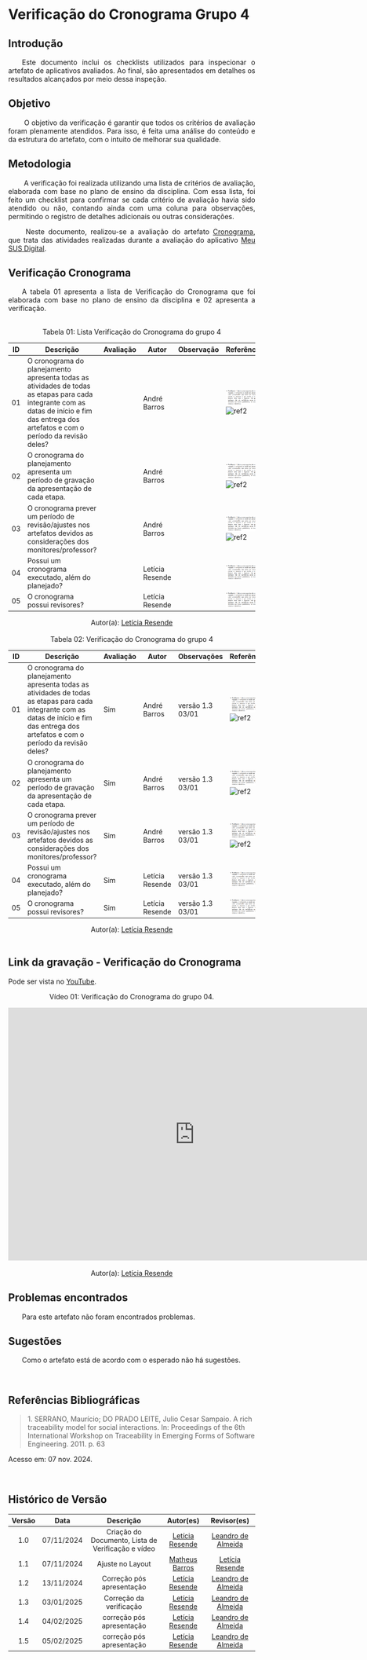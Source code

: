
# Verificação do Cronograma Grupo 4

## Introdução
<p align="justify">
&emsp;&emsp;Este documento inclui os checklists utilizados para inspecionar o artefato de aplicativos avaliados. Ao final, são apresentados em detalhes os resultados alcançados por meio dessa inspeção.
</p>

## Objetivo

<p align="justify">
&emsp;&emsp; O objetivo da verificação é garantir que todos os critérios de avaliação foram plenamente atendidos. Para isso, é feita uma análise do conteúdo e da estrutura do artefato, com o intuito de melhorar sua qualidade.
</p>

## Metodologia
<p align="justify">
&emsp;&emsp; A verificação foi realizada utilizando uma lista de critérios de avaliação, elaborada com base no plano de ensino da disciplina. Com essa lista, foi feito um checklist para confirmar se cada critério de avaliação havia sido atendido ou não, contando ainda com uma coluna para observações, permitindo o registro de detalhes adicionais ou outras considerações.</p>

<p align="justify">
&emsp;&emsp; Neste documento, realizou-se a avaliação do artefato <a href="https://requisitos-de-software.github.io/2024.2-MeuSUSDigital/planejamento/cronograma-planejamento/" target = "_blank">Cronograma</a>, que trata das atividades realizadas durante a avaliação do aplicativo <a href="https://play.google.com/store/apps/details?id=br.gov.datasus.cnsdigital&hl=pt_BR" target = "_blank">Meu SUS Digital</a>.
</p>


## Verificação Cronograma

<p align="justify">
&emsp;&emsp;A tabela 01 apresenta a lista de  Verificação do Cronograma que foi elaborada com base no plano de ensino da disciplina e 02 apresenta a verificação.</p>
<br>
<center>Tabela 01: Lista Verificação do Cronograma do grupo 4</center>

| **ID** | **Descrição**  | **Avaliação**|**Autor**|**Observação**|**Referências**|
|--------|----------------|--------------|-------------|----------------|---------|
| 01   | O cronograma do planejamento apresenta todas as atividades de todas as etapas para cada integrante com as datas de início e fim das entrega dos artefatos e com o período da revisão deles? | | André Barros|  |  ![ref1](../../assets/nfrvvee.png)  ![ref2](https://github.com/user-attachments/assets/96fc5f0f-0618-4e85-b195-4ea0800caddc)|
| 02   | O cronograma do planejamento apresenta um período de gravação da apresentação de cada etapa.  | | André Barros| |  ![ref1](../../assets/nfrvvee.png)  ![ref2](https://github.com/user-attachments/assets/96fc5f0f-0618-4e85-b195-4ea0800caddc)|
| 03   | O cronograma prever um período de revisão/ajustes nos artefatos devidos as considerações dos monitores/professor?| | André Barros| | ![ref1](../../assets/nfrvvee.png)  ![ref2](https://github.com/user-attachments/assets/96fc5f0f-0618-4e85-b195-4ea0800caddc) |
| 04   | Possui um cronograma executado, além do planejado?| | Letícia Resende |  | ![ref1](../../assets/nfrvvee.png)|
| 05   | O cronograma possui revisores?|  | Letícia Resende |   | ![ref1](../../assets/nfrvvee.png)|

<center>
 Autor(a): <a href="https://github.com/LeticiaResende23" target = "_blank">Letícia Resende</a></h6>
</center>

<br>

<center>Tabela 02: Verificação do Cronograma do grupo 4</center>

| **ID** | **Descrição**  | **Avaliação** |**Autor**|**Observações** |**Referências**|
|--------|----------------|---------------|--|------------------|-----------------|
| 01   | O cronograma do planejamento apresenta todas as atividades de todas as etapas para cada integrante com as datas de início e fim das entrega dos artefatos e com o período da revisão deles? | Sim | André Barros | versão 1.3  03/01   | ![ref1](../../assets/nfrvvee.png) ![ref2](https://github.com/user-attachments/assets/96fc5f0f-0618-4e85-b195-4ea0800caddc)|
| 02   | O cronograma do planejamento apresenta um período de gravação da apresentação de cada etapa. | Sim | André Barros | versão 1.3  03/01  |![ref1](../../assets/nfrvvee.png) ![ref2](https://github.com/user-attachments/assets/96fc5f0f-0618-4e85-b195-4ea0800caddc) |
| 03   | O cronograma prever um período de revisão/ajustes nos artefatos devidos as considerações dos monitores/professor? | Sim | André Barros | versão 1.3  03/01 | ![ref1](../../assets/nfrvvee.png)  ![ref2](https://github.com/user-attachments/assets/96fc5f0f-0618-4e85-b195-4ea0800caddc)|
| 04   | Possui um cronograma executado, além do planejado?| Sim |Letícia Resende | versão 1.3  03/01  | ![ref1](../../assets/nfrvvee.png) |
| 05   | O cronograma possui revisores?| Sim |Letícia Resende| versão 1.3  03/01  | ![ref1](../../assets/nfrvvee.png) |

<center>
 Autor(a): <a href="https://github.com/LeticiaResende23" target = "_blank">Letícia Resende</a></h6>
</center>
<br>

## Link da gravação - Verificação do Cronograma
Pode ser vista no [YouTube](https://youtu.be/oiR9VLdVYHI).</p>
<center>
<p>Vídeo 01: Verificação do Cronograma do grupo 04.</p>
</center>

<center>
<iframe width="760" height="515" src="https://www.youtube.com/embed/Du240s7HN-M?si=eOlxoEr68C2osLTB" title="YouTube video player" frameborder="0" allow="accelerometer; autoplay; clipboard-write; encrypted-media; gyroscope; picture-in-picture; web-share" referrerpolicy="strict-origin-when-cross-origin" allowfullscreen></iframe>


Autor(a): <a href="https://github.com/LeticiaResende23">Letícia Resende</a>

</center>


## Problemas encontrados
<p align="justify">&emsp;&emsp;Para este artefato não foram encontrados problemas.</p>


## Sugestões
<p align="justify">&emsp;&emsp;Como o artefato está de acordo com o esperado não há sugestões.</p>

</center>
<br>

## Referências Bibliográficas

> <p id="1">1. SERRANO, Maurício; DO PRADO LEITE, Julio Cesar Sampaio. A rich traceability model for social interactions. In: Proceedings of the 6th International Workshop on Traceability in Emerging Forms of Software Engineering. 2011. p. 63
   Acesso em: 07 nov. 2024.
</p>

<br>

## Histórico de Versão

| Versão |    Data    |      Descrição       |  Autor(es)  | Revisor(es) |
| :----: | :--------: | :------------------: | :-----: | :-----: |
|  1.0   | 07/11/2024 | Criação do Documento, Lista de Verificação e vídeo| [Letícia Resende](https://github.com/LeticiaResende23) | [Leandro de Almeida](https://github.com/leomitx10)|
|  1.1   | 07/11/2024 | Ajuste no Layout | [Matheus Barros](https://github.com/Ninja-Haiyai) | [Letícia Resende](https://github.com/LeticiaResende23)|
|  1.2   | 13/11/2024 | Correção pós apresentação | [Letícia Resende](https://github.com/LeticiaResende23) | [Leandro de Almeida](https://github.com/leomitx10)|
|  1.3   | 03/01/2025 | Correção da verificação | [Letícia Resende](https://github.com/LeticiaResende23) | [Leandro de Almeida](https://github.com/leomitx10)|
|  1.4   | 04/02/2025 | correção pós apresentação| [Letícia Resende](https://github.com/LeticiaResende23) | [Leandro de Almeida](https://github.com/leomitx10) |
|  1.5   | 05/02/2025 | correção pós apresentação| [Letícia Resende](https://github.com/LeticiaResende23) | [Leandro de Almeida](https://github.com/leomitx10) |





